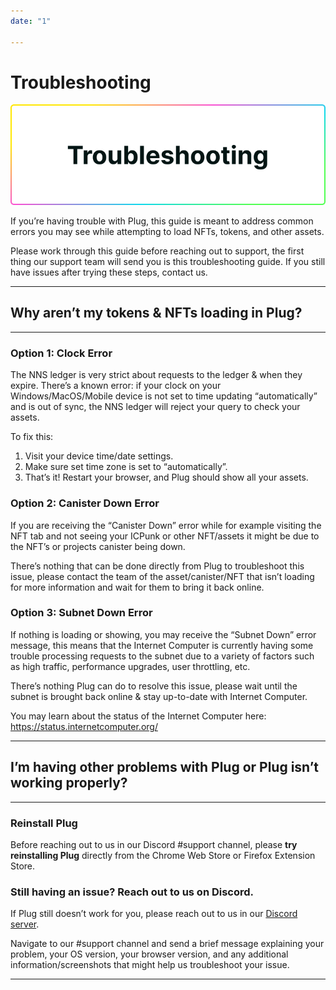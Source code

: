 ```yaml
---
date: "1"

---
```

# Troubleshooting

![](imgs/troubleshoot.png)

If you’re having trouble with Plug, this guide is meant to address common errors you may see while attempting to load NFTs, tokens, and other assets.

Please work through this guide before reaching out to support, the first thing our support team will send you is this troubleshooting guide. If you still have issues after trying these steps, contact us.

---

## Why aren’t my tokens & NFTs loading in Plug?

---

### Option 1: Clock Error

The NNS ledger is very strict about requests to the ledger & when they expire. There’s a known error: if your clock on your Windows/MacOS/Mobile device is not set to time updating “automatically” and is out of sync, the NNS ledger will reject your query to check your assets.

To fix this:

1. Visit your device time/date settings.
2. Make sure set time zone is set to “automatically”.
3. That’s it! Restart your browser, and Plug should show all your assets.

### Option 2: Canister Down Error

If you are receiving the “Canister Down” error while for example visiting the NFT tab and not seeing your ICPunk or other NFT/assets it might be due to the NFT’s or projects canister being down. 

There’s nothing that can be done directly from Plug to troubleshoot this issue, please contact the team of the asset/canister/NFT that isn’t loading for more information and wait for them to bring it back online.

### Option 3: Subnet Down Error

If nothing is loading or showing, you may receive the “Subnet Down” error message, this means that the Internet Computer is currently having some trouble processing requests to the subnet due to a variety of factors such as high traffic, performance upgrades, user throttling, etc.

There’s nothing Plug can do to resolve this issue, please wait until the subnet is brought back online & stay up-to-date with Internet Computer. 

You may learn about the status of the Internet Computer here: https://status.internetcomputer.org/

---

## I’m having other problems with Plug or Plug isn’t working properly? 

---

### Reinstall Plug

Before reaching out to us in our Discord #support channel, please **try reinstalling Plug** directly from the Chrome Web Store or Firefox Extension Store. 

### Still having an issue? Reach out to us on Discord.

If Plug still doesn’t work for you, please reach out to us in our [Discord server](https://discord.gg/yVEcEzmrgm). 

Navigate to our #support channel and send a brief message explaining your problem, your OS version, your browser version, and any additional information/screenshots that might help us troubleshoot your issue. 


---
